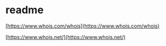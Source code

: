 # readme

[https://www.whois.com/whois](https://www.whois.com/whois)

[https://www.whois.net/](https://www.whois.net/)
